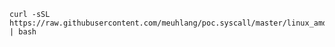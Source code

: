 <!-- vim:set ts=4 sw=4 tw=100 et: -->

```shell
curl -sSL https://raw.githubusercontent.com/meuhlang/poc.syscall/master/linux_amd64/install.ubuntu.sh | bash
```
